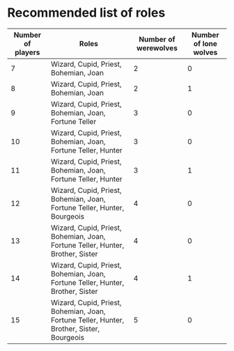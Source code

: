 Recommended list of roles
=========================

| Number of players | Roles                                                                                     | Number of werewolves | Number of lone wolves |
| ----------------- | ----------------------------------------------------------------------------------------- | -------------------- | --------------------- |
| 7                 | Wizard, Cupid, Priest, Bohemian, Joan                                                     | 2                    | 0                     |
| 8                 | Wizard, Cupid, Priest, Bohemian, Joan                                                     | 2                    | 1                     |
| 9                 | Wizard, Cupid, Priest, Bohemian, Joan, Fortune Teller                                     | 3                    | 0                     |
| 10                | Wizard, Cupid, Priest, Bohemian, Joan, Fortune Teller, Hunter                             | 3                    | 0                     |
| 11                | Wizard, Cupid, Priest, Bohemian, Joan, Fortune Teller, Hunter                             | 3                    | 1                     |
| 12                | Wizard, Cupid, Priest, Bohemian, Joan, Fortune Teller, Hunter, Bourgeois                  | 4                    | 0                     |
| 13                | Wizard, Cupid, Priest, Bohemian, Joan, Fortune Teller, Hunter, Brother, Sister            | 4                    | 0                     |
| 14                | Wizard, Cupid, Priest, Bohemian, Joan, Fortune Teller, Hunter, Brother, Sister            | 4                    | 1                     |
| 15                | Wizard, Cupid, Priest, Bohemian, Joan, Fortune Teller, Hunter, Brother, Sister, Bourgeois | 5                    | 0                     |
